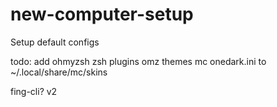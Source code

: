 # new-computer-setup
Setup default configs

todo: 
add ohmyzsh
zsh plugins
omz themes
mc onedark.ini to ~/.local/share/mc/skins

fing-cli?
v2
